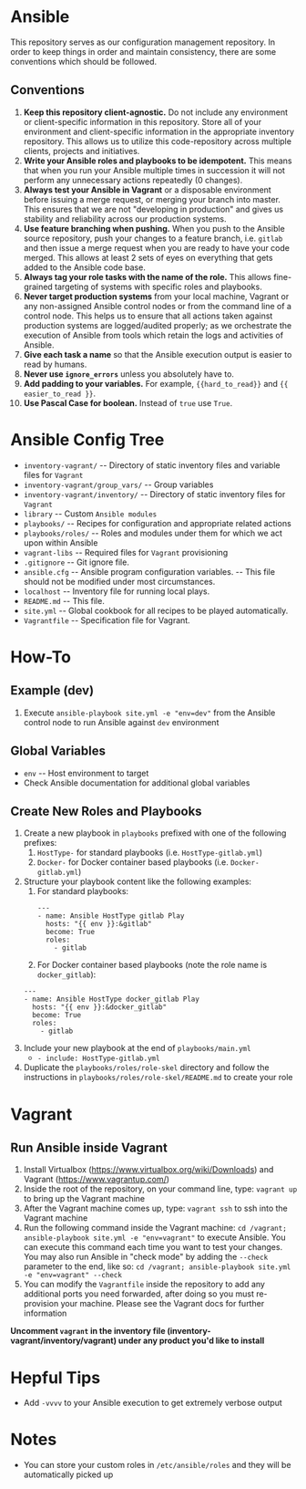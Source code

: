 # Ansible
This repository serves as our configuration management repository. In order to keep things in order and maintain consistency, there are some conventions which should be followed.

## Conventions
1. __Keep this repository client-agnostic.__ Do not include any environment or client-specific information in this repository. Store all of your environment and client-specific information in the appropriate inventory repository. This allows us to utilize this code-repository across multiple clients, projects and initiatives.
2. __Write your Ansible roles and playbooks to be idempotent.__ This means that when you run your Ansible multiple times in succession it will not perform any unnecessary actions repeatedly (0 changes).
3. __Always test your Ansible in Vagrant__ or a disposable environment before issuing a merge request, or merging your branch into master. This ensures that we are not "developing in production" and gives us stability and reliability across our production systems.
4. __Use feature branching when pushing.__ When you push to the Ansible source repository, push your changes to a feature branch, i.e. `gitlab` and then issue a merge request when you are ready to have your code merged. This allows at least 2 sets of eyes on everything that gets added to the Ansible code base.
5. __Always tag your role tasks with the name of the role.__ This allows fine-grained targeting of systems with specific roles and playbooks.
6. __Never target production systems__ from your local machine, Vagrant or any non-assigned Ansible control nodes or from the command line of a control node. This helps us to ensure that all actions taken against production systems are logged/audited properly; as we orchestrate the execution of Ansible from tools which retain the logs and activities of Ansible.
7. __Give each task a name__ so that the Ansible execution output is easier to read by humans.
8. __Never use `ignore_errors`__ unless you absolutely have to.
9. __Add padding to your variables.__ For example, `{{hard_to_read}}` and `{{ easier_to_read }}`.
10. __Use Pascal Case for boolean.__ Instead of `true` use `True`.

# Ansible Config Tree
 - `inventory-vagrant/`                -- Directory of static inventory files and variable files for `Vagrant`
 - `inventory-vagrant/group_vars/`     -- Group variables
 - `inventory-vagrant/inventory/`      -- Directory of static inventory files for `Vagrant`
 - `library`                           -- Custom `Ansible modules`
 - `playbooks/`                        -- Recipes for configuration and appropriate related actions
 - `playbooks/roles/`                  -- Roles and modules under them for which we act upon within Ansible
 - `vagrant-libs`                      -- Required files for `Vagrant` provisioning
 - `.gitignore`                        -- Git ignore file.
 - `ansible.cfg`                       -- Ansible program configuration variables.
                                       -- This file should not be modified under most circumstances.
 - `localhost`                         -- Inventory file for running local plays.
 - `README.md`                         -- This file.
 - `site.yml`                          -- Global cookbook for all recipes to be played automatically.
 - `Vagrantfile`                       -- Specification file for Vagrant.

# How-To

## Example (dev)
1. Execute `ansible-playbook site.yml -e "env=dev"` from the Ansible control node to run Ansible against `dev` environment

## Global Variables
 - `env`  -- Host environment to target
 - Check Ansible documentation for additional global variables

## Create New Roles and Playbooks
1. Create a new playbook in `playbooks` prefixed with one of the following prefixes:
   1. `HostType-` for standard playbooks (i.e. `HostType-gitlab.yml`)
   2. `Docker-` for Docker container based playbooks (i.e. `Docker-gitlab.yml`)
2. Structure your playbook content like the following examples:
   1. For standard playbooks:
      ```
      ---
      - name: Ansible HostType gitlab Play
        hosts: "{{ env }}:&gitlab"
        become: True
        roles:
          - gitlab
      ```
    2. For Docker container based playbooks (note the role name is `docker_gitlab`):
      ```
      ---
      - name: Ansible HostType docker_gitlab Play
        hosts: "{{ env }}:&docker_gitlab"
        become: True
        roles:
          - gitlab
      ```
3. Include your new playbook at the end of `playbooks/main.yml`
   * `- include: HostType-gitlab.yml`
4. Duplicate the `playbooks/roles/role-skel` directory and follow the instructions in `playbooks/roles/role-skel/README.md` to create your role

# Vagrant

## Run Ansible inside Vagrant
1. Install Virtualbox (https://www.virtualbox.org/wiki/Downloads) and Vagrant (https://www.vagrantup.com/)
2. Inside the root of the repository, on your command line, type: `vagrant up` to bring up the Vagrant machine
3. After the Vagrant machine comes up, type: `vagrant ssh` to ssh into the Vagrant machine
4. Run the following command inside the Vagrant machine: `cd /vagrant; ansible-playbook site.yml -e "env=vagrant"` to execute Ansible. You can execute this command each time you want to test your changes. You may also run Ansible in "check mode" by adding the `--check` parameter to the end, like so: `cd /vagrant; ansible-playbook site.yml -e "env=vagrant" --check`
5. You can modify the `Vagrantfile` inside the repository to add any additional ports you need forwarded, after doing so you must re-provision your machine. Please see the Vagrant docs for further information

__Uncomment `vagrant` in the inventory file (inventory-vagrant/inventory/vagrant) under any product you'd like to install__

# Hepful Tips
- Add `-vvvv` to your Ansible execution to get extremely verbose output

# Notes
 - You can store your custom roles in `/etc/ansible/roles` and they will be automatically picked up
